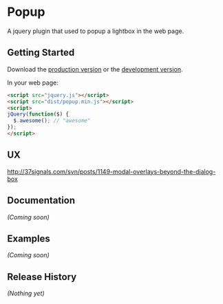 # Popup

A jquery plugin that used to popup a lightbox in the web page.

## Getting Started
Download the [production version][min] or the [development version][max].

[min]: https://raw.github.com/amazingSurge/popup/master/dist/popup.min.js
[max]: https://raw.github.com/amazingSurge/popup/master/dist/popup.js

In your web page:

```html
<script src="jquery.js"></script>
<script src="dist/popup.min.js"></script>
<script>
jQuery(function($) {
  $.awesome(); // "awesome"
});
</script>
```
## UX
http://37signals.com/svn/posts/1149-modal-overlays-beyond-the-dialog-box

## Documentation
_(Coming soon)_

## Examples
_(Coming soon)_

## Release History
_(Nothing yet)_
